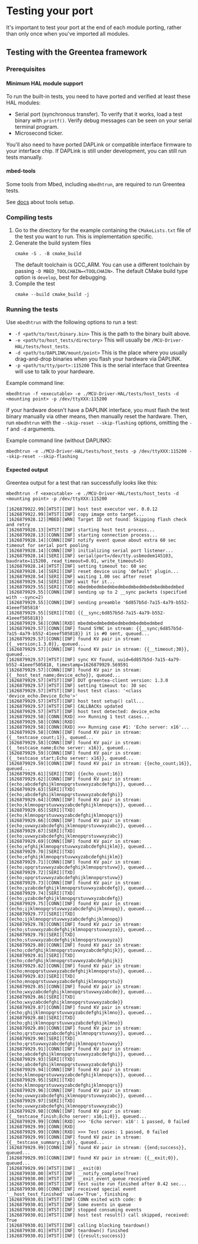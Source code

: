 # Testing your port

It's important to test your port at the end of each module porting, rather than only once when you've imported all modules. 

## Testing with the Greentea framework

### Prerequisites

#### Minimum HAL module support

To run the built-in tests, you need to have ported and verified at least these HAL modules:

- Serial port (synchronous transfer). To verify that it works, load a test binary with `printf()`. Verify debug messages can be seen on your serial terminal program.
- Microsecond ticker.


You'll also need to have ported DAPLink or compatible interface firmware to your interface chip.
    <span class="notes">If DAPLink is still under development, you can still run tests manually.</span>

#### mbed-tools

Some tools from Mbed, including `mbedhtrun`, are required to run Greentea tests.

See [docs](../../user/README.md) about tools setup.
### Compiling tests

1. Go to the directory for the example containing the `CMakeLists.txt` file of the test you want to run. This is implementation specific.
2. Generate the build system files
   ```
   cmake -S . -B cmake_build
   ```
   The default toolchain is GCC_ARM. You can use a different toolchain by passing `-D MBED_TOOLCHAIN=<TOOLCHAIN>`. The default CMake build type option is `develop`, best for debugging.
4. Compile the test
   ```
   cmake --build cmake_build -j
   ```

### Running the tests

Use `mbedhtrun` with the following options to run a test:
* `-f <path/to/test/binary.bin>` This is the path to the binary built above.
* `-e <path/to/host_tests/directory>` This will usually be `/MCU-Driver-HAL/tests/host_tests`.
* `-d <path/to/DAPLINK/mount/point>` This is the place where you usually drag-and-drop binaries when you flash your hardware via DAPLINK.
* `-p <path/to/tty/port>:115200` This is the serial interface that Greentea will use to talk to your hardware.

Example command line:
```
mbedhtrun -f <executable> -e ./MCU-Driver-HAL/tests/host_tests -d <mounting point> -p /dev/ttyXXX:115200
```

If your hardware doesn't have a DAPLINK interface, you must flash the test binary manually via other means, then manually reset the hardware. Then, run `mbedhtrun` with the `--skip-reset --skip-flashing` options, omitting the `-f` and `-d` arguments.

Example command line (without DAPLINK):
```
mbedhtrun -e ./MCU-Driver-HAL/tests/host_tests -p /dev/ttyXXX:115200 --skip-reset --skip-flashing
```

#### Expected output

Greentea output for a test that ran successfully looks like this:

```
mbedhtrun -f <executable> -e ./MCU-Driver-HAL/tests/host_tests -d <mounting point> -p /dev/ttyXXX:115200

[1626879922.99][HTST][INF] host test executor ver. 0.0.12
[1626879922.99][HTST][INF] copy image onto target...
[1626879928.12][MBED][WRN] Target ID not found: Skipping flash check and retry
[1626879928.13][HTST][INF] starting host test process...
[1626879928.13][CONN][INF] starting connection process...
[1626879928.14][CONN][INF] notify event queue about extra 60 sec timeout for serial port pooling
[1626879928.14][CONN][INF] initializing serial port listener... 
[1626879928.14][SERI][INF] serial(port=/dev/tty.usbmodem145103, baudrate=115200, read_timeout=0.01, write_timeout=5)
[1626879928.14][HTST][INF] setting timeout to: 60 sec
[1626879928.14][SERI][INF] reset device using 'default' plugin...
[1626879928.54][SERI][INF] waiting 1.00 sec after reset
[1626879929.54][SERI][INF] wait for it...
[1626879929.55][SERI][TXD] mbedmbedmbedmbedmbedmbedmbedmbedmbedmbed
[1626879929.55][CONN][INF] sending up to 2 __sync packets (specified with --sync=2)
[1626879929.55][CONN][INF] sending preamble '6d857b5d-7a15-4a79-b552-41eeef505818'
[1626879929.55][SERI][TXD] {{__sync;6d857b5d-7a15-4a79-b552-41eeef505818}}
[1626879929.56][CONN][RXD] mbedmbedmbedmbedmbedmbedmbedmbed
[1626879929.57][CONN][INF] found SYNC in stream: {{__sync;6d857b5d-7a15-4a79-b552-41eeef505818}} it is #0 sent, queued...
[1626879929.57][CONN][INF] found KV pair in stream: {{__version;1.3.0}}, queued...
[1626879929.57][CONN][INF] found KV pair in stream: {{__timeout;30}}, queued...
[1626879929.57][HTST][INF] sync KV found, uuid=6d857b5d-7a15-4a79-b552-41eeef505818, timestamp=1626879929.569591
[1626879929.57][CONN][INF] found KV pair in stream: {{__host_test_name;device_echo}}, queued...
[1626879929.57][HTST][INF] DUT greentea-client version: 1.3.0
[1626879929.57][HTST][INF] setting timeout to: 30 sec
[1626879929.57][HTST][INF] host test class: '<class 'device_echo.Device_Echo'>'
[1626879929.57][HTST][INF] host test setup() call...
[1626879929.57][HTST][INF] CALLBACKs updated
[1626879929.57][HTST][INF] host test detected: device_echo
[1626879929.58][CONN][RXD] >>> Running 1 test cases...
[1626879929.58][CONN][RXD] 
[1626879929.58][CONN][RXD] >>> Running case #1: 'Echo server: x16'...
[1626879929.58][CONN][INF] found KV pair in stream: {{__testcase_count;1}}, queued...
[1626879929.58][CONN][INF] found KV pair in stream: {{__testcase_name;Echo server: x16}}, queued...
[1626879929.59][CONN][INF] found KV pair in stream: {{__testcase_start;Echo server: x16}}, queued...
[1626879929.59][CONN][INF] found KV pair in stream: {{echo_count;16}}, queued...
[1626879929.61][SERI][TXD] {{echo_count;16}}
[1626879929.62][CONN][INF] found KV pair in stream: {{echo;abcdefghijklmnopqrstuvwxyzabcdefghi}}, queued...
[1626879929.63][SERI][TXD] {{echo;abcdefghijklmnopqrstuvwxyzabcdefghi}}
[1626879929.64][CONN][INF] found KV pair in stream: {{echo;klmnopqrstuvwxyzabcdefghijklmnopqrs}}, queued...
[1626879929.65][SERI][TXD] {{echo;klmnopqrstuvwxyzabcdefghijklmnopqrs}}
[1626879929.66][CONN][INF] found KV pair in stream: {{echo;uvwxyzabcdefghijklmnopqrstuvwxyzabc}}, queued...
[1626879929.67][SERI][TXD] {{echo;uvwxyzabcdefghijklmnopqrstuvwxyzabc}}
[1626879929.69][CONN][INF] found KV pair in stream: {{echo;efghijklmnopqrstuvwxyzabcdefghijklm}}, queued...
[1626879929.70][SERI][TXD] {{echo;efghijklmnopqrstuvwxyzabcdefghijklm}}
[1626879929.71][CONN][INF] found KV pair in stream: {{echo;opqrstuvwxyzabcdefghijklmnopqrstuvw}}, queued...
[1626879929.72][SERI][TXD] {{echo;opqrstuvwxyzabcdefghijklmnopqrstuvw}}
[1626879929.73][CONN][INF] found KV pair in stream: {{echo;yzabcdefghijklmnopqrstuvwxyzabcdefg}}, queued...
[1626879929.74][SERI][TXD] {{echo;yzabcdefghijklmnopqrstuvwxyzabcdefg}}
[1626879929.75][CONN][INF] found KV pair in stream: {{echo;ijklmnopqrstuvwxyzabcdefghijklmnopq}}, queued...
[1626879929.77][SERI][TXD] {{echo;ijklmnopqrstuvwxyzabcdefghijklmnopq}}
[1626879929.78][CONN][INF] found KV pair in stream: {{echo;stuvwxyzabcdefghijklmnopqrstuvwxyza}}, queued...
[1626879929.79][SERI][TXD] {{echo;stuvwxyzabcdefghijklmnopqrstuvwxyza}}
[1626879929.80][CONN][INF] found KV pair in stream: {{echo;cdefghijklmnopqrstuvwxyzabcdefghijk}}, queued...
[1626879929.81][SERI][TXD] {{echo;cdefghijklmnopqrstuvwxyzabcdefghijk}}
[1626879929.82][CONN][INF] found KV pair in stream: {{echo;mnopqrstuvwxyzabcdefghijklmnopqrstu}}, queued...
[1626879929.83][SERI][TXD] {{echo;mnopqrstuvwxyzabcdefghijklmnopqrstu}}
[1626879929.85][CONN][INF] found KV pair in stream: {{echo;wxyzabcdefghijklmnopqrstuvwxyzabcde}}, queued...
[1626879929.86][SERI][TXD] {{echo;wxyzabcdefghijklmnopqrstuvwxyzabcde}}
[1626879929.87][CONN][INF] found KV pair in stream: {{echo;ghijklmnopqrstuvwxyzabcdefghijklmno}}, queued...
[1626879929.88][SERI][TXD] {{echo;ghijklmnopqrstuvwxyzabcdefghijklmno}}
[1626879929.89][CONN][INF] found KV pair in stream: {{echo;qrstuvwxyzabcdefghijklmnopqrstuvwxy}}, queued...
[1626879929.90][SERI][TXD] {{echo;qrstuvwxyzabcdefghijklmnopqrstuvwxy}}
[1626879929.91][CONN][INF] found KV pair in stream: {{echo;abcdefghijklmnopqrstuvwxyzabcdefghi}}, queued...
[1626879929.93][SERI][TXD] {{echo;abcdefghijklmnopqrstuvwxyzabcdefghi}}
[1626879929.94][CONN][INF] found KV pair in stream: {{echo;klmnopqrstuvwxyzabcdefghijklmnopqrs}}, queued...
[1626879929.95][SERI][TXD] {{echo;klmnopqrstuvwxyzabcdefghijklmnopqrs}}
[1626879929.96][CONN][INF] found KV pair in stream: {{echo;uvwxyzabcdefghijklmnopqrstuvwxyzabc}}, queued...
[1626879929.97][SERI][TXD] {{echo;uvwxyzabcdefghijklmnopqrstuvwxyzabc}}
[1626879929.98][CONN][INF] found KV pair in stream: {{__testcase_finish;Echo server: x16;1;0}}, queued...
[1626879929.99][CONN][RXD] >>> 'Echo server: x16': 1 passed, 0 failed
[1626879929.99][CONN][RXD] 
[1626879929.99][CONN][RXD] >>> Test cases: 1 passed, 0 failed
[1626879929.99][CONN][INF] found KV pair in stream: {{__testcase_summary;1;0}}, queued...
[1626879929.99][CONN][INF] found KV pair in stream: {{end;success}}, queued...
[1626879929.99][CONN][INF] found KV pair in stream: {{__exit;0}}, queued...
[1626879929.99][HTST][INF] __exit(0)
[1626879930.00][HTST][INF] __notify_complete(True)
[1626879930.00][HTST][INF] __exit_event_queue received
[1626879930.00][HTST][INF] test suite run finished after 0.42 sec...
[1626879930.00][CONN][INF] received special event '__host_test_finished' value='True', finishing
[1626879930.01][HTST][INF] CONN exited with code: 0
[1626879930.01][HTST][INF] Some events in queue
[1626879930.01][HTST][INF] stopped consuming events
[1626879930.01][HTST][INF] host test result() call skipped, received: True
[1626879930.01][HTST][INF] calling blocking teardown()
[1626879930.01][HTST][INF] teardown() finished
[1626879930.01][HTST][INF] {{result;success}}
```
